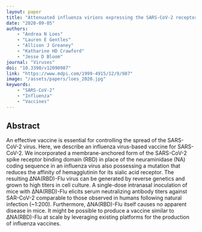 ```yaml
---
layout: paper
title: "Attenuated influenza virions expressing the SARS-CoV-2 receptor-binding domain induce neutralizing antibodies in mice"
date: "2020-09-05"
authors: 
    - "Andrea N Loes"
    - "Lauren E Gentles"
    - "Allison J Greaney"
    - "Katharine HD Crawford"
    - "Jesse D Bloom"
journal: "Viruses"
doi: "10.3390/v12090987"
link: "https://www.mdpi.com/1999-4915/12/9/987"
image: "/assets/papers/loes_2020.jpg"
keywords:
    - "SARS-CoV-2"
    - "Influenza"
    - "Vaccines"
---
```


## Abstract

An effective vaccine is essential for controlling the spread of the SARS-CoV-2 virus. Here, we describe an influenza virus-based vaccine for SARS-CoV-2. We incorporated a membrane-anchored form of the SARS-CoV-2 spike receptor binding domain (RBD) in place of the neuraminidase (NA) coding sequence in an influenza virus also possessing a mutation that reduces the affinity of hemagglutinin for its sialic acid receptor. The resulting ΔNA(RBD)-Flu virus can be generated by reverse genetics and grown to high titers in cell culture. A single-dose intranasal inoculation of mice with ΔNA(RBD)-Flu elicits serum neutralizing antibody titers against SAR-CoV-2 comparable to those observed in humans following natural infection (~1:200). Furthermore, ΔNA(RBD)-Flu itself causes no apparent disease in mice. It might be possible to produce a vaccine similar to ΔNA(RBD)-Flu at scale by leveraging existing platforms for the production of influenza vaccines.

